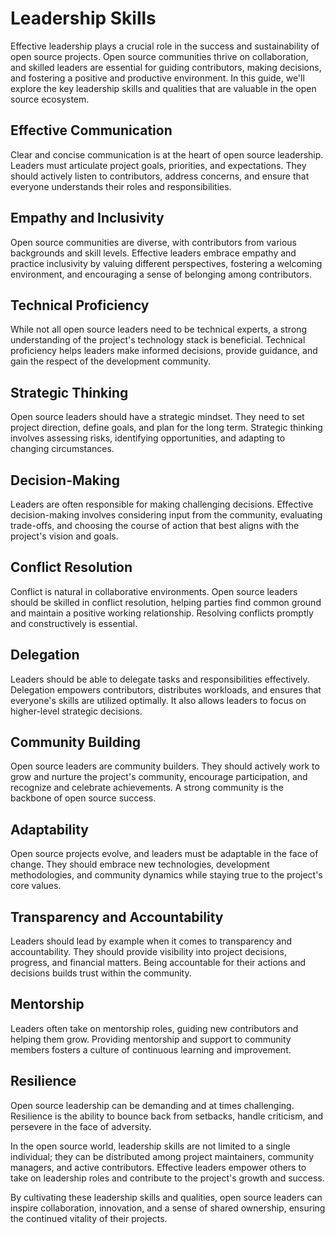 # Leadership Skills

Effective leadership plays a crucial role in the success and sustainability of open source projects. Open source communities thrive on collaboration, and skilled leaders are essential for guiding contributors, making decisions, and fostering a positive and productive environment. In this guide, we'll explore the key leadership skills and qualities that are valuable in the open source ecosystem.

## Effective Communication

Clear and concise communication is at the heart of open source leadership. Leaders must articulate project goals, priorities, and expectations. They should actively listen to contributors, address concerns, and ensure that everyone understands their roles and responsibilities.

## Empathy and Inclusivity

Open source communities are diverse, with contributors from various backgrounds and skill levels. Effective leaders embrace empathy and practice inclusivity by valuing different perspectives, fostering a welcoming environment, and encouraging a sense of belonging among contributors.

## Technical Proficiency

While not all open source leaders need to be technical experts, a strong understanding of the project's technology stack is beneficial. Technical proficiency helps leaders make informed decisions, provide guidance, and gain the respect of the development community.

## Strategic Thinking

Open source leaders should have a strategic mindset. They need to set project direction, define goals, and plan for the long term. Strategic thinking involves assessing risks, identifying opportunities, and adapting to changing circumstances.

## Decision-Making

Leaders are often responsible for making challenging decisions. Effective decision-making involves considering input from the community, evaluating trade-offs, and choosing the course of action that best aligns with the project's vision and goals.

## Conflict Resolution

Conflict is natural in collaborative environments. Open source leaders should be skilled in conflict resolution, helping parties find common ground and maintain a positive working relationship. Resolving conflicts promptly and constructively is essential.

## Delegation

Leaders should be able to delegate tasks and responsibilities effectively. Delegation empowers contributors, distributes workloads, and ensures that everyone's skills are utilized optimally. It also allows leaders to focus on higher-level strategic decisions.

## Community Building

Open source leaders are community builders. They should actively work to grow and nurture the project's community, encourage participation, and recognize and celebrate achievements. A strong community is the backbone of open source success.

## Adaptability

Open source projects evolve, and leaders must be adaptable in the face of change. They should embrace new technologies, development methodologies, and community dynamics while staying true to the project's core values.

## Transparency and Accountability

Leaders should lead by example when it comes to transparency and accountability. They should provide visibility into project decisions, progress, and financial matters. Being accountable for their actions and decisions builds trust within the community.

## Mentorship

Leaders often take on mentorship roles, guiding new contributors and helping them grow. Providing mentorship and support to community members fosters a culture of continuous learning and improvement.

## Resilience

Open source leadership can be demanding and at times challenging. Resilience is the ability to bounce back from setbacks, handle criticism, and persevere in the face of adversity.

In the open source world, leadership skills are not limited to a single individual; they can be distributed among project maintainers, community managers, and active contributors. Effective leaders empower others to take on leadership roles and contribute to the project's growth and success.

By cultivating these leadership skills and qualities, open source leaders can inspire collaboration, innovation, and a sense of shared ownership, ensuring the continued vitality of their projects.
